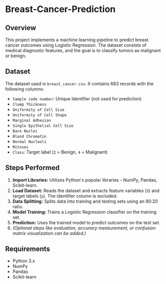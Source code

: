 # Breast-Cancer-Prediction
## Overview
This project implements a machine learning pipeline to predict breast cancer outcomes using Logistic Regression. The dataset consists of medical diagnostic features, and the goal is to classify tumors as malignant or benign.

## Dataset
The dataset used is `breast_cancer.csv`. It contains 683 records with the following columns:

- `Sample code number`: Unique Identifier (not used for prediction)
- `Clump Thickness`
- `Uniformity of Cell Size`
- `Uniformity of Cell Shape`
- `Marginal Adhesion`
- `Single Epithelial Cell Size`
- `Bare Nuclei`
- `Bland Chromatin`
- `Normal Nucleoli`
- `Mitoses`
- `Class`: Target label (`2` = Benign, `4` = Malignant)

## Steps Performed
1. **Import Libraries:** Utilizes Python's popular libraries - NumPy, Pandas, Scikit-learn.
2. **Load Dataset:** Reads the dataset and extracts feature variables (`X`) and target labels (`y`). The identifier column is excluded.
3. **Data Splitting:** Splits data into training and testing sets using an 80:20 ratio.
4. **Model Training:** Trains a Logistic Regression classifier on the training set.
5. **Prediction:** Uses the trained model to predict outcomes on the test set.
6. *(Optional steps like evaluation, accuracy measurement, or confusion matrix visualization can be added.)*

## Requirements
- Python 3.x
- NumPy
- Pandas
- Scikit-learn

